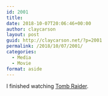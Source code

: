 ```yaml
---
id: 2001
title: 
date: 2018-10-07T20:06:46+00:00
author: claycarson
layout: post
guid: http://claycarson.net/?p=2001
permalink: /2018/10/07/2001/
categories:
  - Media
  - Movie
format: aside
---
```

I finished watching [Tomb Raider](https://www.imdb.com/title/tt1365519/).